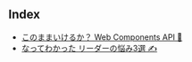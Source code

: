 ## Index

* [このままいけるか？ Web Components API 🚀](web-components-api)
* [なってわかった リーダーの悩み3選 ✍️](team-building/worry_top_three.html)
